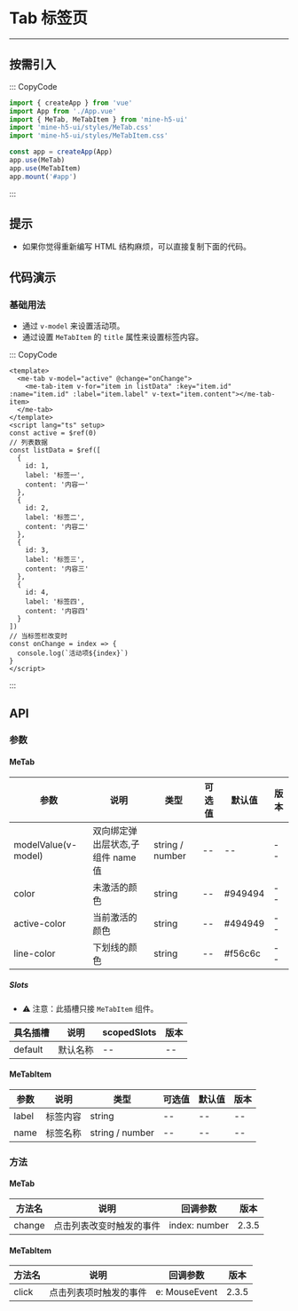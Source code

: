 # Tab 标签页

---

## 按需引入

::: CopyCode

```js
import { createApp } from 'vue'
import App from './App.vue'
import { MeTab, MeTabItem } from 'mine-h5-ui'
import 'mine-h5-ui/styles/MeTab.css'
import 'mine-h5-ui/styles/MeTabItem.css'

const app = createApp(App)
app.use(MeTab)
app.use(MeTabItem)
app.mount('#app')
```

:::

## 提示

- 如果你觉得重新编写 HTML 结构麻烦，可以直接复制下面的代码。

## 代码演示

### 基础用法

- 通过 `v-model` 来设置活动项。
- 通过设置 `MeTabItem` 的 `title` 属性来设置标签内容。

::: CopyCode

```vue
<template>
  <me-tab v-model="active" @change="onChange">
    <me-tab-item v-for="item in listData" :key="item.id" :name="item.id" :label="item.label" v-text="item.content"></me-tab-item>
  </me-tab>
</template>
<script lang="ts" setup>
const active = $ref(0)
// 列表数据
const listData = $ref([
  {
    id: 1,
    label: '标签一',
    content: '内容一'
  },
  {
    id: 2,
    label: '标签二',
    content: '内容二'
  },
  {
    id: 3,
    label: '标签三',
    content: '内容三'
  },
  {
    id: 4,
    label: '标签四',
    content: '内容四'
  }
])
// 当标签栏改变时
const onChange = index => {
  console.log(`活动项${index}`)
}
</script>
```

:::

## API

### 参数

#### MeTab

| 参数                | 说明                              | 类型            | 可选值 | 默认值  | 版本 |
| ------------------- | --------------------------------- | --------------- | ------ | ------- | ---- |
| modelValue(v-model) | 双向绑定弹出层状态,子组件 name 值 | string / number | --     | --      | --   |
| color               | 未激活的颜色                      | string          | --     | #949494 | --   |
| active-color        | 当前激活的颜色                    | string          | --     | #494949 | --   |
| line-color          | 下划线的颜色                      | string          | --     | #f56c6c | --   |

##### Slots

- ⚠ 注意：此插槽只接 `MeTabItem` 组件。

| 具名插槽 | 说明     | scopedSlots | 版本 |
| -------- | -------- | ----------- | ---- |
| default  | 默认名称 | --          | --   |

#### MeTabItem

| 参数  | 说明     | 类型            | 可选值 | 默认值 | 版本 |
| ----- | -------- | --------------- | ------ | ------ | ---- |
| label | 标签内容 | string          | --     | --     | --   |
| name  | 标签名称 | string / number | --     | --     | --   |

### 方法

#### MeTab

| 方法名 | 说明                     | 回调参数      | 版本  |
| ------ | ------------------------ | ------------- | ----- |
| change | 点击列表改变时触发的事件 | index: number | 2.3.5 |

#### MeTabItem

| 方法名 | 说明                   | 回调参数      | 版本  |
| ------ | ---------------------- | ------------- | ----- |
| click  | 点击列表项时触发的事件 | e: MouseEvent | 2.3.5 |
